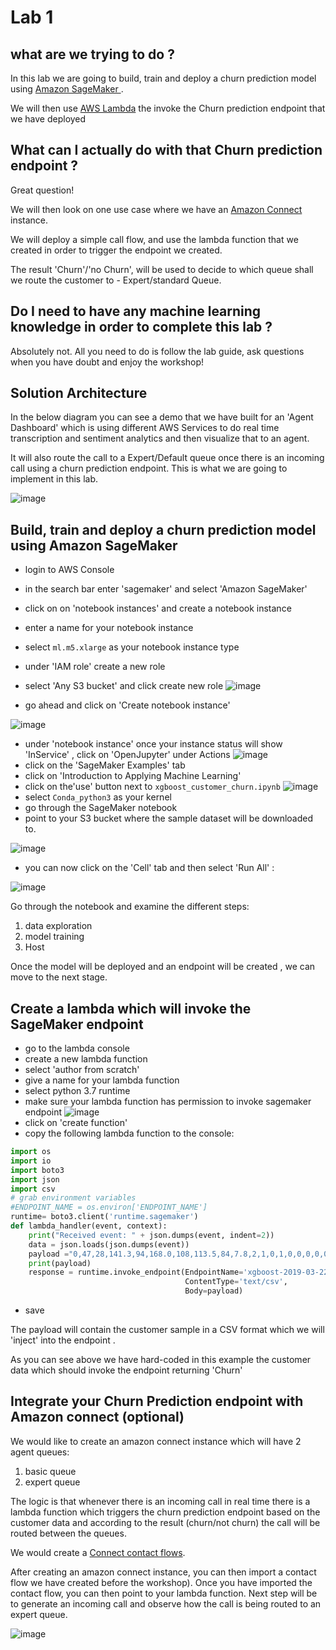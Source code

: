 # Lab 1
##  what are we trying to do ?

In this lab we are going to build, train and deploy a churn prediction model using [Amazon SageMaker ](https://aws.amazon.com/sagemaker/).

We will then use [AWS Lambda](https://aws.amazon.com/lambda/) the invoke the Churn prediction endpoint that we have deployed 

##  What can I actually do with that Churn prediction endpoint ?

Great question!

We will then look on one use case where we have an [Amazon Connect](https://aws.amazon.com/connect/) instance.

We will deploy a simple call flow, and use the lambda function that we created in order to trigger the endpoint we created.

The result 'Churn'/'no Churn', will be used to decide to which queue shall we route the customer to - Expert/standard Queue. 

##  Do I need to have any machine learning knowledge in order to complete this lab ?

Absolutely not. All you need to do is follow the lab guide, ask questions when you have doubt and enjoy the workshop! 


## Solution Architecture

In the below diagram you can see a demo that we have built for an 'Agent Dashboard' which is using different AWS 
Services to do real time transcription and sentiment analytics and then visualize that to an agent.

It will also route the call to a Expert/Default queue once there is an incoming call using a churn prediction endpoint. This is what we are going to implement in this lab.
 
![image](https://user-images.githubusercontent.com/39404214/69583427-c8861280-0fd2-11ea-9cab-b27f69829613.png)


## Build, train and deploy a churn prediction model using Amazon SageMaker

* login to AWS Console 
* in the search bar enter 'sagemaker' and select 'Amazon SageMaker'
* click on on 'notebook instances' and create a notebook instance
* enter a name for your notebook instance
* select `ml.m5.xlarge` as your notebook instance type 
* under 'IAM role' create a new role 
* select 'Any S3 bucket' and click create new role
![image](https://user-images.githubusercontent.com/39404214/68408100-aab85100-017c-11ea-927a-9b29a37dc495.png)

* go ahead and click on 'Create notebook instance'

![image](https://user-images.githubusercontent.com/39404214/68397601-5eb0e080-016b-11ea-864d-df6f376cfec7.png)
* under 'notebook instance' once your instance status will show 'InService' , click on 'OpenJupyter' under Actions
![image](https://user-images.githubusercontent.com/39404214/68397725-8bfd8e80-016b-11ea-88af-1f6a8e391bd1.png)
* click on the 'SageMaker Examples' tab
* click on 'Introduction to Applying Machine Learning'
* click on the'use' button next to `xgboost_customer_churn.ipynb`
![image](https://user-images.githubusercontent.com/39404214/68398082-17771f80-016c-11ea-95dc-186cbe95e8bd.png)
* select `Conda_python3` as your kernel
* go through the SageMaker notebook
* point to your S3 bucket where the sample dataset will be downloaded to.

![image](https://user-images.githubusercontent.com/39404214/68398323-7472d580-016c-11ea-8f08-2d0777698fc9.png)

* you can now click on the 'Cell' tab and then select 'Run All' :

![image](https://user-images.githubusercontent.com/39404214/68398566-dfbca780-016c-11ea-997b-618a304a4a3d.png)

Go through the notebook and examine the different steps:

1. data exploration
1. model training
1. Host

Once the model will be deployed and an endpoint will be created , we can move to the next stage.



## Create a lambda which will invoke the SageMaker endpoint

* go to the lambda console
* create a new lambda function
* select 'author from scratch'
* give a name for your lambda function
* select python 3.7 runtime
* make sure your lambda function has permission to invoke sagemaker endpoint 
![image](https://user-images.githubusercontent.com/39404214/69729998-2fb0dd80-111f-11ea-86b3-1c673e48d3a3.png)
* click on 'create function'
* copy the following lambda function to the console:

```python
import os
import io
import boto3
import json
import csv
# grab environment variables
#ENDPOINT_NAME = os.environ['ENDPOINT_NAME']
runtime= boto3.client('runtime.sagemaker')
def lambda_handler(event, context):
    print("Received event: " + json.dumps(event, indent=2))
    data = json.loads(json.dumps(event))
    payload ="0,47,28,141.3,94,168.0,108,113.5,84,7.8,2,1,0,1,0,0,0,0,0,0,0,0,0,0,0,0,0,0,0,0,0,0,0,0,0,0,0,0,0,0,0,0,0,0,0,0,0,0,0,0,0,0,0,0,0,0,0,0,0,0,0,0,0,1,0,0,1,0,0"
    print(payload)
    response = runtime.invoke_endpoint(EndpointName='xgboost-2019-03-22-11-38-32-449',
                                       ContentType='text/csv',
                                       Body=payload)
```

* save 

The payload will contain the customer sample in a CSV format which we will 'inject' into the endpoint .

As you can see above we have hard-coded in this example the customer data which should invoke the endpoint returning 'Churn'





## Integrate your Churn Prediction endpoint with Amazon connect (optional)

We would like to create an amazon connect instance which will have 2 agent queues:

1. basic queue
1. expert queue

The logic is that whenever there is an incoming call in real time there is a lambda function which triggers the churn prediction endpoint based on the customer data and according to the result (churn/not churn) the call will be routed 
between the queues.

We would create a  [Connect contact flows](https://docs.aws.amazon.com/connect/latest/adminguide/connect-contact-flows.html).

After creating an amazon connect instance, you can then import a contact flow we have created before the workshop).
Once you have imported the contact flow, you can then point to your lambda function.
Next step will be to generate an incoming call and observe how the call is being routed to an expert queue.

![image](https://user-images.githubusercontent.com/39404214/67765067-2ad70c00-fa43-11e9-8918-477b83cd93c7.png)



